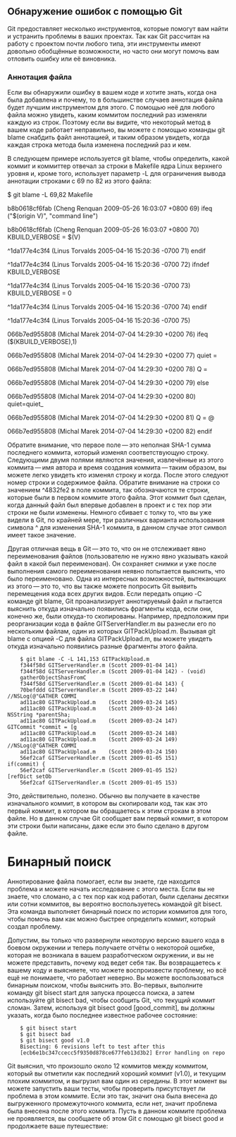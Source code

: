 ## Обнаружение ошибок с помощью Git
Git предоставляет несколько инструментов, которые помогут вам найти и устранить проблемы в ваших проектах. Так как Git рассчитан на работу с проектом почти любого типа, эти инструменты имеют довольно обобщённые возможности, но часто они могут помочь вам отловить ошибку или её виновника.

### Аннотация файла
Если вы обнаружили ошибку в вашем коде и хотите знать, когда она была добавлена и почему, то в большинстве случаев аннотация файла будет лучшим инструментом для этого. С помощью неё для любого файла можно увидеть, каким коммитом последний раз изменяли каждую из строк. Поэтому если вы видите, что некоторый метод в вашем коде работает неправильно, вы можете с помощью команды git blame снабдить файл аннотацией, и таким образом увидеть, когда каждая строка метода была изменена последний раз и кем.

В следующем примере используется git blame, чтобы определить, какой коммит и коммиттер отвечал за строки в Makefile ядра Linux верхнего уровня и, кроме того, использует параметр -L для ограничения вывода аннотации строками с 69 по 82 из этого файла:

$ git blame -L 69,82 Makefile

b8b0618cf6fab (Cheng Renquan  2009-05-26 16:03:07 +0800 69) ifeq ("$(origin V)", "command line")

b8b0618cf6fab (Cheng Renquan  2009-05-26 16:03:07 +0800 70)   KBUILD_VERBOSE = $(V)

^1da177e4c3f4 (Linus Torvalds 2005-04-16 15:20:36 -0700 71) endif

^1da177e4c3f4 (Linus Torvalds 2005-04-16 15:20:36 -0700 72) ifndef KBUILD_VERBOSE

^1da177e4c3f4 (Linus Torvalds 2005-04-16 15:20:36 -0700 73)   KBUILD_VERBOSE = 0

^1da177e4c3f4 (Linus Torvalds 2005-04-16 15:20:36 -0700 74) endif

^1da177e4c3f4 (Linus Torvalds 2005-04-16 15:20:36 -0700 75)

066b7ed955808 (Michal Marek   2014-07-04 14:29:30 +0200 76) ifeq ($(KBUILD_VERBOSE),1)

066b7ed955808 (Michal Marek   2014-07-04 14:29:30 +0200 77)   quiet =

066b7ed955808 (Michal Marek   2014-07-04 14:29:30 +0200 78)   Q =

066b7ed955808 (Michal Marek   2014-07-04 14:29:30 +0200 79) else

066b7ed955808 (Michal Marek   2014-07-04 14:29:30 +0200 80)   quiet=quiet_

066b7ed955808 (Michal Marek   2014-07-04 14:29:30 +0200 81)   Q = @

066b7ed955808 (Michal Marek   2014-07-04 14:29:30 +0200 82) endif


Обратите внимание, что первое поле — это неполная SHA-1 сумма последнего коммита, который изменял соответствующую строку. Следующими двумя полями являются значения, извлечённые из этого коммита — имя автора и время создания коммита — таким образом, вы можете легко увидеть кто изменял строку и когда. После этого следуют номер строки и содержимое файла. Обратите внимание на строки со значением ^4832fe2 в поле коммита, так обозначаются те строки, которые были в первом коммите этого файла. Этот коммит был сделан, когда данный файл был впервые добавлен в проект и с тех пор эти строки не были изменены. Немного сбивает с толку то, что вы уже видели в Git, по крайней мере, три различных варианта использования символа ^ для изменения SHA-1 коммита, в данном случае этот символ имеет такое значение.

Другая отличная вещь в Git — это то, что он не отслеживает явно переименования файлов (пользователю не нужно явно указывать какой файл в какой был переименован). Он сохраняет снимки и уже после выполнения самого переименования неявно попытается выяснить, что было переименовано. Одна из интересных возможностей, вытекающих из этого — это то, что вы также можете попросить Git выявить перемещения кода всех других видов. Если передать опцию -C команде git blame, Git проанализирует аннотируемый файл и пытается выяснить откуда изначально появились фрагменты кода, если они, конечно же, были откуда-то скопированы. Например, предположим при реорганизации кода в файле GITServerHandler.m вы разнесли его по нескольким файлам, один из которых GITPackUpload.m. Вызывая git blame с опцией -C для файла GITPackUpload.m, вы можете увидеть откуда изначально появились разные фрагменты этого файла.

        $ git blame -C -L 141,153 GITPackUpload.m
        f344f58d GITServerHandler.m (Scott 2009-01-04 141)
        f344f58d GITServerHandler.m (Scott 2009-01-04 142) - (void) 
        gatherObjectShasFromC
        f344f58d GITServerHandler.m (Scott 2009-01-04 143) {
        70befddd GITServerHandler.m (Scott 2009-03-22 144)         //NSLog(@"GATHER COMMI
        ad11ac80 GITPackUpload.m    (Scott 2009-03-24 145)
        ad11ac80 GITPackUpload.m    (Scott 2009-03-24 146)         NSString *parentSha;
        ad11ac80 GITPackUpload.m    (Scott 2009-03-24 147)         GITCommit *commit = [g
        ad11ac80 GITPackUpload.m    (Scott 2009-03-24 148)
        ad11ac80 GITPackUpload.m    (Scott 2009-03-24 149)         //NSLog(@"GATHER COMMI
        ad11ac80 GITPackUpload.m    (Scott 2009-03-24 150)
        56ef2caf GITServerHandler.m (Scott 2009-01-05 151)         if(commit) {
        56ef2caf GITServerHandler.m (Scott 2009-01-05 152)                 [refDict setOb
        56ef2caf GITServerHandler.m (Scott 2009-01-05 153)

Это, действительно, полезно. Обычно вы получаете в качестве изначального коммит, в котором вы скопировали код, так как это первый коммит, в котором вы обращаетесь к этим строкам в этом файле. Но в данном случае Git сообщает вам первый коммит, в котором эти строки были написаны, даже если это было сделано в другом файле.

# Бинарный поиск
Аннотирование файла помогает, если вы знаете, где находится проблема и можете начать исследование с этого места. Если вы не знаете, что сломано, а с тех пор как код работал, были сделаны десятки или сотни коммитов, вы вероятно воспользуетесь командой git bisect. Эта команда выполняет бинарный поиск по истории коммитов для того, чтобы помочь вам как можно быстрее определить коммит, который создал проблему.

Допустим, вы только что развернули некоторую версию вашего кода в боевом окружении и теперь получаете отчёты о некоторой ошибке, которая не возникала в вашем разработческом окружении, и вы не можете представить, почему код ведет себя так. Вы возвращаетесь к вашему коду и выясняете, что можете воспроизвести проблему, но всё ещё не понимаете, что работает неверно. Вы можете воспользоваться бинарным поиском, чтобы выяснить это. Во-первых, выполните команду git bisect start для запуска процесса поиска, а затем используйте git bisect bad, чтобы сообщить Git, что текущий коммит сломан. Затем, используя git bisect good [good_commit], вы должны указать, когда было последнее известное рабочее состояние:

        $ git bisect start
        $ git bisect bad
        $ git bisect good v1.0
        Bisecting: 6 revisions left to test after this
        [ecb6e1bc347ccecc5f9350d878ce677feb13d3b2] Error handling on repo

Git выяснил, что произошло около 12 коммитов между коммитом, который вы отметили как последний хороший коммит (v1.0), и текущим плохим коммитом, и выгрузил вам один из середины. В этот момент вы можете запустить ваши тесты, чтобы проверить присутствует ли проблема в этом коммите. Если это так, значит она была внесена до выгруженного промежуточного коммита, если нет, значит проблема была внесена после этого коммита. Пусть в данном коммите проблема не проявляется, вы сообщаете об этом Git с помощью git bisect good и продолжаете ваше путешествие: